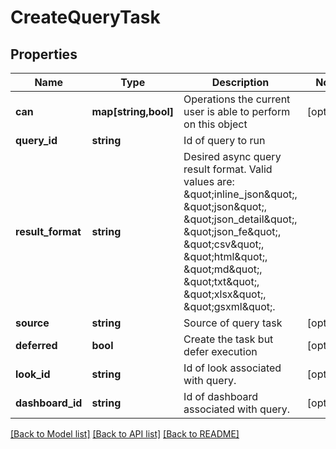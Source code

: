 # CreateQueryTask

## Properties
Name | Type | Description | Notes
------------ | ------------- | ------------- | -------------
**can** | **map[string,bool]** | Operations the current user is able to perform on this object | [optional] 
**query_id** | **string** | Id of query to run | 
**result_format** | **string** | Desired async query result format. Valid values are: \&quot;inline_json\&quot;, \&quot;json\&quot;, \&quot;json_detail\&quot;, \&quot;json_fe\&quot;, \&quot;csv\&quot;, \&quot;html\&quot;, \&quot;md\&quot;, \&quot;txt\&quot;, \&quot;xlsx\&quot;, \&quot;gsxml\&quot;. | 
**source** | **string** | Source of query task | [optional] 
**deferred** | **bool** | Create the task but defer execution | [optional] 
**look_id** | **string** | Id of look associated with query. | [optional] 
**dashboard_id** | **string** | Id of dashboard associated with query. | [optional] 

[[Back to Model list]](../README.md#documentation-for-models) [[Back to API list]](../README.md#documentation-for-api-endpoints) [[Back to README]](../README.md)


